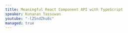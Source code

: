 ```yaml
---
title: Meaningful React Component API with TypeScript
speaker: Kunanan Tassuwan
youtube: "-lZ5ndZhu8c"
managed: true
---
```

